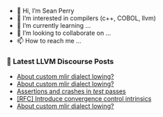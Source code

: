 - 👋 Hi, I’m Sean Perry
- 👀 I’m interested in compilers (c++, COBOL, llvm)
- 🌱 I’m currently learning ...
- 💞️ I’m looking to collaborate on ...
- 📫 How to reach me ...

<!---
s66perry/s66perry is a ✨ special ✨ repository because its `README.md` (this file) appears on your GitHub profile.
You can click the Preview link to take a look at your changes.
--->
### 📕 Latest LLVM Discourse Posts

<!-- DISCOURSE-LLVM:START -->
- [About custom mlir dialect lowing?](https://discourse.llvm.org/t/about-custom-mlir-dialect-lowing/69697#post_3)
- [About custom mlir dialect lowing?](https://discourse.llvm.org/t/about-custom-mlir-dialect-lowing/69697#post_2)
- [Assertions and crashes in *test* passes](https://discourse.llvm.org/t/assertions-and-crashes-in-test-passes/69677#post_2)
- [[RFC] Introduce convergence control intrinsics](https://discourse.llvm.org/t/rfc-introduce-convergence-control-intrinsics/69613#post_6)
- [About custom mlir dialect lowing?](https://discourse.llvm.org/t/about-custom-mlir-dialect-lowing/69697#post_1)
<!-- DISCOURSE-LLVM:END -->
